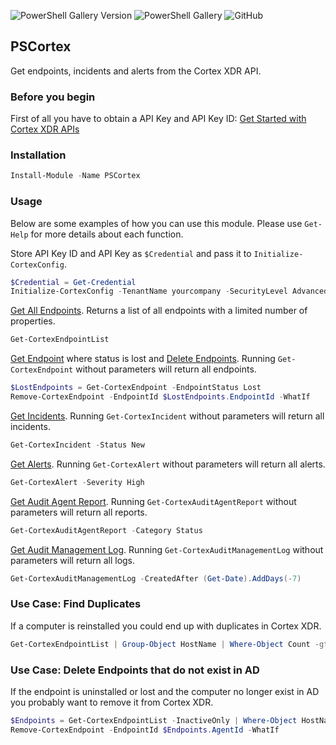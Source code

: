 ![PowerShell Gallery Version](https://img.shields.io/powershellgallery/v/PSCortex?color=808000&logo=powershell&logoColor=lightgrey&style=flat-square)
![PowerShell Gallery](https://img.shields.io/powershellgallery/dt/PSCortex?color=808000&style=flat-square)
![GitHub](https://img.shields.io/github/license/lahell/PSCortex?color=808000&style=flat-square)
## PSCortex

Get endpoints, incidents and alerts from the Cortex XDR API. 

### Before you begin
First of all you have to obtain a API Key and API Key ID: [Get Started with Cortex XDR APIs](https://docs-cortex.paloaltonetworks.com/r/Cortex-XDR/Cortex-XDR-API-Reference/APIs-Overview)

### Installation

```PowerShell
Install-Module -Name PSCortex
```

### Usage
Below are some examples of how you can use this module. Please use `Get-Help` for more details about each function.

 Store API Key ID and API Key as `$Credential` and pass it to `Initialize-CortexConfig`.
```PowerShell
$Credential = Get-Credential
Initialize-CortexConfig -TenantName yourcompany -SecurityLevel Advanced -Region EU -Credential $Credential
```

[Get All Endpoints](https://docs-cortex.paloaltonetworks.com/r/Cortex-XDR/Cortex-XDR-API-Reference/Get-All-Endpoints). Returns a list of all endpoints with a limited number of properties.
```PowerShell
Get-CortexEndpointList
```

[Get Endpoint](https://docs-cortex.paloaltonetworks.com/r/Cortex-XDR/Cortex-XDR-API-Reference/Get-Endpoint) where status is lost and [Delete Endpoints](https://docs-cortex.paloaltonetworks.com/r/Cortex-XDR/Cortex-XDR-API-Reference/Delete-Endpoints). Running `Get-CortexEndpoint` without parameters will return all endpoints.
```PowerShell
$LostEndpoints = Get-CortexEndpoint -EndpointStatus Lost
Remove-CortexEndpoint -EndpointId $LostEndpoints.EndpointId -WhatIf
```

[Get Incidents](https://docs-cortex.paloaltonetworks.com/r/Cortex-XDR/Cortex-XDR-API-Reference/Get-Incidents). Running `Get-CortexIncident` without parameters will return all incidents.
```PowerShell
Get-CortexIncident -Status New
```

[Get Alerts](https://docs-cortex.paloaltonetworks.com/r/Cortex-XDR/Cortex-XDR-API-Reference/Get-Alerts). Running `Get-CortexAlert` without parameters will return all alerts.
```PowerShell
Get-CortexAlert -Severity High
```

[Get Audit Agent Report](https://docs-cortex.paloaltonetworks.com/r/Cortex-XDR/Cortex-XDR-API-Reference/Get-Audit-Agent-Report). Running `Get-CortexAuditAgentReport` without parameters will return all reports.
```PowerShell
Get-CortexAuditAgentReport -Category Status
```

[Get Audit Management Log](https://docs-cortex.paloaltonetworks.com/r/Cortex-XDR/Cortex-XDR-API-Reference/Get-Audit-Management-Log). Running `Get-CortexAuditManagementLog` without parameters will return all logs.
```PowerShell
Get-CortexAuditManagementLog -CreatedAfter (Get-Date).AddDays(-7)
```

### Use Case: Find Duplicates
If a computer is reinstalled you could end up with duplicates in Cortex XDR.
```PowerShell
Get-CortexEndpointList | Group-Object HostName | Where-Object Count -gt 1 | Select-Object -ExpandProperty Group
```

### Use Case: Delete Endpoints that do not exist in AD
If the endpoint is uninstalled or lost and the computer no longer exist in AD you probably want to remove it from Cortex XDR.
```PowerShell
$Endpoints = Get-CortexEndpointList -InactiveOnly | Where-Object HostName -notin (Get-ADComputer -Filter *).Name
Remove-CortexEndpoint -EndpointId $Endpoints.AgentId -WhatIf
```